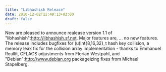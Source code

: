 ```yaml
---
title: "Libhashish Release"
date: 2010-12-02T12:49:13+02:00
draft: false
---
```


New are pleased to announce realease version 1.1 of
"libhashish":<http://libhashish.sf.net>. Major features are, ... no new
features. The release includes bugfixes for (u)int{8,16,32}\_t hash key
collision, a memory leak fix for the collision array implementation - thanks to
Emmanuel Roullit, CFLAGS adjustments from Florian Westpahl, and
"Debian":<http://www.debian.org> packageizing fixes from Michael Stapelberg.


